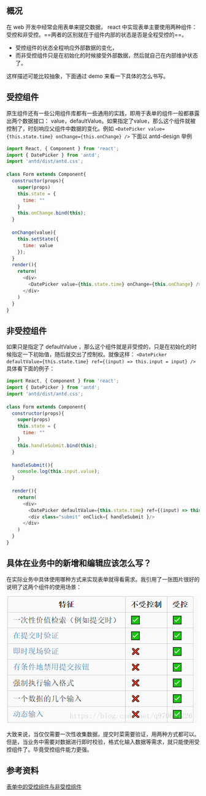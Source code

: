 

## 概况
在 web 开发中经常会用表单来提交数据， react 中实现表单主要使用两种组件：受控和非受控。==两者的区别就在于组件内部的状态是否是全程受控的==。
- 受控组件的状态全程响应外部数据的变化，
- 而非受控组件只是在初始化的时候接受外部数据，然后就自己在内部维护状态了。

这样描述可能比较抽象，下面通过 demo 来看一下具体的怎么书写。


## 受控组件
原生组件还有一些公用组件库都有一些通用的实践，即用于表单的组件一般都暴露出两个数据接口： value，defaultValue。如果指定了value，那么这个组件就被控制了，时刻响应父组件中数据的变化。例如
`<DatePicker value={this.state.time} onChange={this.onChange} />`
下面以 antd-design 举例

```js
import React, { Component } from 'react';
import { DatePicker } from 'antd';
import 'antd/dist/antd.css';

class Form extends Component{
  constructor(props){
    super(props)
    this.state = {
      time: ""
    }
    this.onChange.bind(this);
  }

  onChange(value){
    this.setState({
      time: value
    });
  }
  render(){
    return(
      <div>
        <DatePicker value={this.state.time} onChange={this.onChange} />
      </div>
    )
  }
}
```

## 非受控组件
如果只是指定了 defaultValue ，那么这个组件就是非受控的，只是在初始化的时候指定一下初始值，随后就交出了控制权。就像这样：
`<DatePicker defaultValue={this.state.time} ref={(input) => this.input = input} />`
具体看下面的例子：

```js
import React, { Component } from 'react';
import { DatePicker } from 'antd';
import 'antd/dist/antd.css';

class Form extends Component{
  constructor(props){
    super(props)
    this.state = {
      time: ""
    }
    this.handleSubmit.bind(this);
  }

  handleSubmit(){
    console.log(this.input.value);
  }
  
  render(){
    return(
      <div>
        <DatePicker defaultValue={this.state.time} ref={(input) => this.input = input} />
        <div class="submit" onClick={ handleSubmit }/>
      </div>
    )
  }
}
```

## 具体在业务中的新增和编辑应该怎么写？
在实际业务中具体使用哪种方式来实现表单就得看需求。我引用了一张图片很好的说明了这两个组件的使用场景：

![](../imgs/controlled-component.png)

大致来说，当仅仅需要一次性收集数据，提交时菜需要验证，用两种方式都可以。
但是，当业务中需要对数据进行即时校验，格式化输入数据等需求，就只能使用受控组件了。毕竟受控组件能力更强。
## 参考资料
[表单中的受控组件与非受控组件](https://zhuanlan.zhihu.com/p/37579677)